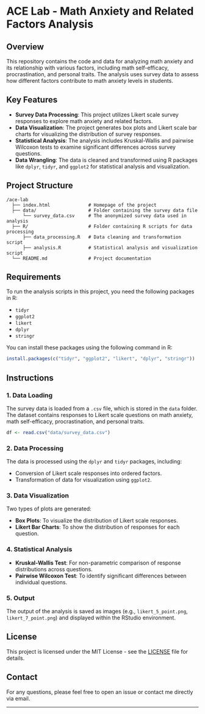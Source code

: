 # ACE Lab - Math Anxiety and Related Factors Analysis

## Overview
This repository contains the code and data for analyzing math anxiety and its relationship with various factors, including math self-efficacy, procrastination, and personal traits. The analysis uses survey data to assess how different factors contribute to math anxiety levels in students.

## Key Features
- **Survey Data Processing**: This project utilizes Likert scale survey responses to explore math anxiety and related factors.
- **Data Visualization**: The project generates box plots and Likert scale bar charts for visualizing the distribution of survey responses.
- **Statistical Analysis**: The analysis includes Kruskal-Wallis and pairwise Wilcoxon tests to examine significant differences across survey questions.
- **Data Wrangling**: The data is cleaned and transformed using R packages like `dplyr`, `tidyr`, and `ggplot2` for statistical analysis and visualization.

## Project Structure
```
/ace-lab
  ├── index.html              # Homepage of the project
  ├── data/                   # Folder containing the survey data file
      └── survey_data.csv     # The anonymized survey data used in analysis
  ├── R/                      # Folder containing R scripts for data processing
      ├── data_processing.R   # Data cleaning and transformation script
      ├── analysis.R          # Statistical analysis and visualization script
  └── README.md               # Project documentation
```

## Requirements
To run the analysis scripts in this project, you need the following packages in R:
- `tidyr`
- `ggplot2`
- `likert`
- `dplyr`
- `stringr`

You can install these packages using the following command in R:
```r
install.packages(c("tidyr", "ggplot2", "likert", "dplyr", "stringr"))
```

## Instructions

### 1. Data Loading
The survey data is loaded from a `.csv` file, which is stored in the `data` folder. The dataset contains responses to Likert scale questions on math anxiety, math self-efficacy, procrastination, and personal traits.

```r
df <- read.csv("data/survey_data.csv")
```

### 2. Data Processing
The data is processed using the `dplyr` and `tidyr` packages, including:
- Conversion of Likert scale responses into ordered factors.
- Transformation of data for visualization using `ggplot2`.

### 3. Data Visualization
Two types of plots are generated:
- **Box Plots**: To visualize the distribution of Likert scale responses.
- **Likert Bar Charts**: To show the distribution of responses for each question.

### 4. Statistical Analysis
- **Kruskal-Wallis Test**: For non-parametric comparison of response distributions across questions.
- **Pairwise Wilcoxon Test**: To identify significant differences between individual questions.

### 5. Output
The output of the analysis is saved as images (e.g., `likert_5_point.png`, `likert_7_point.png`) and displayed within the RStudio environment.

## License
This project is licensed under the MIT License - see the [LICENSE](LICENSE) file for details.

## Contact
For any questions, please feel free to open an issue or contact me directly via email.

---
